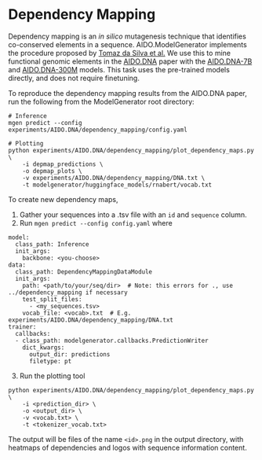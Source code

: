 # Dependency Mapping

Dependency mapping is an _in silico_ mutagenesis technique that identifies co-conserved elements in a sequence.
AIDO.ModelGenerator implements the procedure proposed by [Tomaz da Silva et al.](https://www.biorxiv.org/content/10.1101/2024.07.27.605418v1)
We use this to mine functional genomic elements in the [AIDO.DNA](https://doi.org/10.1101/2024.12.01.625444) paper with the [AIDO.DNA-7B](https://huggingface.co/genbio-ai/AIDO.DNA-7B) and [AIDO.DNA-300M](https://huggingface.co/genbio-ai/AIDO.DNA-300M) models.
This task uses the pre-trained models directly, and does not require finetuning.

To reproduce the dependency mapping results from the AIDO.DNA paper, run the following from the ModelGenerator root directory:
```
# Inference
mgen predict --config experiments/AIDO.DNA/dependency_mapping/config.yaml

# Plotting
python experiments/AIDO.DNA/dependency_mapping/plot_dependency_maps.py \
    -i depmap_predictions \
    -o depmap_plots \
    -v experiments/AIDO.DNA/dependency_mapping/DNA.txt \
    -t modelgenerator/huggingface_models/rnabert/vocab.txt 
```

To create new dependency maps,

1. Gather your sequences into a .tsv file with an `id` and `sequence` column.
2. Run `mgen predict --config config.yaml` where
```
model:
  class_path: Inference
  init_args: 
    backbone: <you-choose>
data:
  class_path: DependencyMappingDataModule
  init_args:
    path: <path/to/your/seq/dir>  # Note: this errors for ., use ../dependency_mapping if necessary
    test_split_files: 
      - <my_sequences.tsv>
    vocab_file: <vocab>.txt  # E.g. experiments/AIDO.DNA/dependency_mapping/DNA.txt
trainer:
  callbacks:
  - class_path: modelgenerator.callbacks.PredictionWriter
    dict_kwargs:
      output_dir: predictions
      filetype: pt
```

3. Run the plotting tool
```
python experiments/AIDO.DNA/dependency_mapping/plot_dependency_maps.py \
    -i <prediction_dir> \
    -o <output_dir> \
    -v <vocab.txt> \
    -t <tokenizer_vocab.txt>  
```

The output will be files of the name `<id>.png` in the output directory, with heatmaps of dependencies and logos with sequence information content.